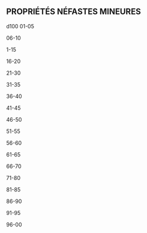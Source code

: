 ## PROPRIÉTÉS NÉFASTES MINEURES


d100
01-05

06-10

1-15

16-20

21-30

31-35

36-40

41-45

46-50

51-55

56-60

61-65

66-70

71-80

81-85

86-90

91-95

96-00
